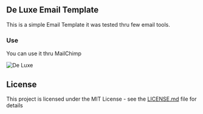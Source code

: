 ## De Luxe Email Template

This is a simple Email Template it was tested thru few email tools.

### Use

You can use it thru MailChimp

![De Luxe](https://dorinaemailtest.s3.us-east-2.amazonaws.com/deluxe.png)
## License

This project is licensed under the MIT License - see the [LICENSE.md](LICENSE.md) file for details
